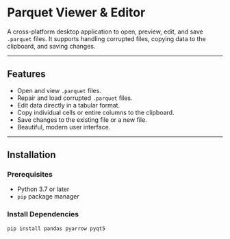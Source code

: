 # Parquet Viewer & Editor

A cross-platform desktop application to open, preview, edit, and save `.parquet` files. It supports handling corrupted files, copying data to the clipboard, and saving changes.

---

## Features
- Open and view `.parquet` files.
- Repair and load corrupted `.parquet` files.
- Edit data directly in a tabular format.
- Copy individual cells or entire columns to the clipboard.
- Save changes to the existing file or a new file.
- Beautiful, modern user interface.

---

## Installation

### Prerequisites
- Python 3.7 or later
- `pip` package manager

### Install Dependencies
```bash
pip install pandas pyarrow pyqt5

